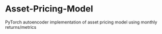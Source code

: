 # Asset-Pricing-Model
PyTorch autoencoder implementation of asset pricing model using monthly returns/metrics  
